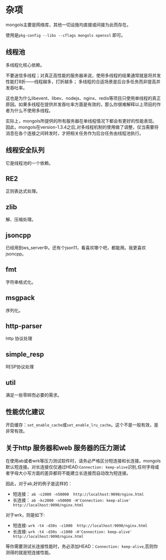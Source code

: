 # 杂项

mongols主要是网络库，其他一切设施均直接或间接为此而存在。

使用是`pkg-config --libs --cflags mongols openssl` 即可。

## 线程池

多线程化核心依赖。

不要迷信多线程；对真正高性能的服务器来说，使用多线程的结果通常就是将并发性能打8折——线程越多，打折越多；
多线程的合适场景是后台多任务而非提高并发吞吐率。

这也是为什么libevent、libev、nodejs、nginx、redis等项目只使用单线程的真正原因。如果多线程在提供并发吞吐率方面是有效的，那么你很难解释以上项目的作者为什么不使用多线程。

实际上，mongols所提供的所有服务器在单线程情况下都会有更好的性能表现。因此，mongols在version-1.3.4之后,对多线程机制的使用做了调整，仅当需要将消息在各个连接之间转发时，才把相关任务作为后台任务由线程池执行。

## 线程安全队列

它是线程池的一个依赖。

## RE2

正则表达式处理。

## zlib

解、压缩处理。

## jsoncpp 

已经用到ws_server中。还有个json11，看喜欢哪个吧，都能用。我更喜欢jsoncpp。

## fmt

字符串格式化。

## msgpack

序列化。

## http-parser

http 协议处理

## simple_resp

RESP协议处理

## util

满足一些零碎而必要的需求。

## 性能优化建议

开启缓存：`set_enable_cache`或`set_enable_lru_cache`。这个不是一般有效，是非常有效。

## 关于http 服务器和web 服务器的压力测试

在使用ab或者wrk等压力测试软件时，请务必严格区分短连接和长连接。mongols默认短连接。对长连接仅仅通过HEAD:`Connection: keep-alive`识别,任何字母或者字母大小写方面的差异都将不能建立长连接而自动改为短连接。

因此，对于ab,好的例子是这样的：

- 短连接： `ab -c2000 -n50000  http://localhost:9090/nginx.html`
- 长连接： `ab -kc2000 -n50000 -H'Connection: keep-alive' http://localhost:9090/nginx.html`

对于wrk，则是如下:

- 短连接: `wrk -t4 -d30s -c1000  http://localhost:9090/nginx.html`
- 长连接: `wrk -t4 -d30s -c1000 -H'Connection: keep-alive' http://localhost:9090/nginx.html`

等你需要测试长连接性能时，务必添加HEAD：`Connection: keep-alive`,否则你测得的就是短连接性能。